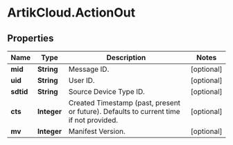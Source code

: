 # ArtikCloud.ActionOut

## Properties
Name | Type | Description | Notes
------------ | ------------- | ------------- | -------------
**mid** | **String** | Message ID. | [optional] 
**uid** | **String** | User ID. | [optional] 
**sdtid** | **String** | Source Device Type ID. | [optional] 
**cts** | **Integer** | Created Timestamp (past, present or future). Defaults to current time if not provided. | [optional] 
**mv** | **Integer** | Manifest Version. | [optional] 


